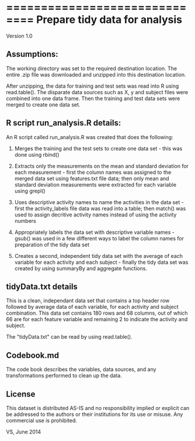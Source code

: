 ==============================
Prepare tidy data for analysis 
==============================

Version 1.0

Assumptions:
------------
The working directory was set to the required destination location. The entire .zip file was downloaded and unzipped into this destination location.

After unzipping, the data for training and test sets was read into R using read.table(). The disparate data sources such as X, y and subject files were combined into one data frame. Then the training and test data sets were merged to create one data set.

R script run_analysis.R details:
--------------------------------
An R script called run_analysis.R was created that does the following:

1. Merges the training and the test sets to create one data set - this was done using rbind()

2. Extracts only the measurements on the mean and standard deviation for each measurement - first the column names was assigned to the merged data set using features.txt file data; then only mean and standard deviation measurements were extracted for each variable using grepl()

3. Uses descriptive activity names to name the activities in the data set - first the activity_labels file data was read into a table; then match() was used to assign decritive activity names instead of using the activity numbers

4. Appropriately labels the data set with descriptive variable names - gsub() was used in a few different ways to label the column names for preparation of the tidy data set

5. Creates a second, independent tidy data set with the average of each variable for each activity and each subject - finally the tidy data set was created by using summaryBy and aggregate functions.

tidyData.txt details
---------------------
This is a clean, independant data set that contains a top header row followed by average data of each variable, for each activity and subject combination. This data set contains 180 rows and 68 columns, out of which 66 are for each feature variable and remaining 2 to indicate the activity and subject.

The "tidyData.txt" can be read by using read.table().

Codebook.md
-----------
The code book describes the variables, data sources, and any transformations performed to clean up the data.

License
--------
This dataset is distributed AS-IS and no responsibility implied or explicit can be addressed to the authors or their institutions for its use or misuse. Any commercial use is prohibited.

VS, June 2014


